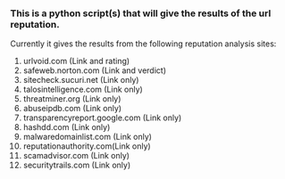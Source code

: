 
### This is a python script(s) that will give the results of the url reputation. 

Currently it gives the results from the following reputation analysis sites: 


1. urlvoid.com (Link and rating)
2. safeweb.norton.com (Link and verdict)
3. sitecheck.sucuri.net (Link only)
4. talosintelligence.com (Link only)
5. threatminer.org (Link only)
6. abuseipdb.com (Link only)
7. transparencyreport.google.com (Link only)
8. hashdd.com (Link only)
9. malwaredomainlist.com (Link only)
10. reputationauthority.com(Link only)
11. scamadvisor.com (Link only)
12. securitytrails.com (Link only)